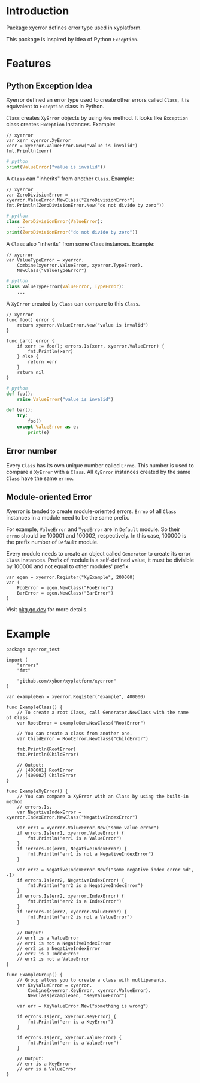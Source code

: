 # Introduction

Package xyerror defines error type used in xyplatform.

This package is inspired by idea of Python `Exception`.

# Features

## Python Exception Idea

Xyerror defined an error type used to create other errors called `Class`, it is
equivalent to `Exception` class in Python.

`Class` creates `XyError` objects by using `New` method. It looks like
`Exception` class creates `Exception` instances. Example:

```golang
// xyerror
var xerr xyerror.XyError
xerr = xyerror.ValueError.New("value is invalid")
fmt.Println(xerr)
```

```python
# python
print(ValueError("value is invalid"))
```

A `Class` can "inherits" from another `Class`. Example:

```golang
// xyerror
var ZeroDivisionError = xyerror.ValueError.NewClass("ZeroDivisionError")
fmt.Println(ZeroDivisionError.New("do not divide by zero"))
```

```python
# python
class ZeroDivisionError(ValueError):
    ...
print(ZeroDivisionError("do not divide by zero"))
```

A `Class` also "inherits" from some `Class` instances. Example:

```golang
// xyerror
var ValueTypeError = xyerror.
    Combine(xyerror.ValueError, xyerror.TypeError).
    NewClass("ValueTypeError")
```

```python
# python
class ValueTypeError(ValueError, TypeError):
    ...
```

A `XyError` created by `Class` can compare to this `Class`.

```golang
// xyerror
func foo() error {
    return xyerror.ValueError.New("value is invalid")
}

func bar() error {
    if xerr := foo(); errors.Is(xerr, xyerror.ValueError) {
        fmt.Println(xerr)
    } else {
        return xerr
    }
    return nil
}
```

```python
# python
def foo():
    raise ValueError("value is invalid")

def bar():
    try:
        foo()
    except ValueError as e:
        print(e)
```

## Error number

Every `Class` has its own unique number called `Errno`. This number is used to
compare a `XyError` with a `Class`. All `XyError` instances created by the same
`Class` have the same `errno`.

## Module-oriented Error

Xyerror is tended to create module-oriented errors. `Errno` of all `Class`
instances in a module need to be the same prefix.

For example, `ValueError` and `TypeError` are in `Default` module. So their
`errno` should be 100001 and 100002, respectively. In this case, 100000 is the
prefix number of `Default` module.

Every module needs to create an object called `Generator` to create its error
`Class` instances. Prefix of module is a self-defined value, it must be
divisible by 100000 and not equal to other modules' prefix.

```golang
var egen = xyerror.Register("XyExample", 200000)
var (
    FooError = egen.NewClass("FooError")
    BarError = egen.NewClass("BarError")
)
```

Visit [pkg.go.dev](https://pkg.go.dev/github.com/xybor/xyplatform/xyerror) for
more details.

# Example

```golang
package xyerror_test

import (
	"errors"
	"fmt"

	"github.com/xybor/xyplatform/xyerror"
)

var exampleGen = xyerror.Register("example", 400000)

func ExampleClass() {
	// To create a root Class, call Generator.NewClass with the name of Class.
	var RootError = exampleGen.NewClass("RootError")

	// You can create a class from another one.
	var ChildError = RootError.NewClass("ChildError")

	fmt.Println(RootError)
	fmt.Println(ChildError)

	// Output:
	// [400001] RootError
	// [400002] ChildError
}

func ExampleXyError() {
	// You can compare a XyError with an Class by using the built-in method
	// errors.Is.
	var NegativeIndexError = xyerror.IndexError.NewClass("NegativeIndexError")

	var err1 = xyerror.ValueError.New("some value error")
	if errors.Is(err1, xyerror.ValueError) {
		fmt.Println("err1 is a ValueError")
	}
	if !errors.Is(err1, NegativeIndexError) {
		fmt.Println("err1 is not a NegativeIndexError")
	}

	var err2 = NegativeIndexError.Newf("some negative index error %d", -1)
	if errors.Is(err2, NegativeIndexError) {
		fmt.Println("err2 is a NegativeIndexError")
	}
	if errors.Is(err2, xyerror.IndexError) {
		fmt.Println("err2 is a IndexError")
	}
	if !errors.Is(err2, xyerror.ValueError) {
		fmt.Println("err2 is not a ValueError")
	}

	// Output:
	// err1 is a ValueError
	// err1 is not a NegativeIndexError
	// err2 is a NegativeIndexError
	// err2 is a IndexError
	// err2 is not a ValueError
}

func ExampleGroup() {
	// Group allows you to create a class with multiparents.
	var KeyValueError = xyerror.
		Combine(xyerror.KeyError, xyerror.ValueError).
		NewClass(exampleGen, "KeyValueError")

	var err = KeyValueError.New("something is wrong")

	if errors.Is(err, xyerror.KeyError) {
		fmt.Println("err is a KeyError")
	}

	if errors.Is(err, xyerror.ValueError) {
		fmt.Println("err is a ValueError")
	}

	// Output:
	// err is a KeyError
	// err is a ValueError
}
```
